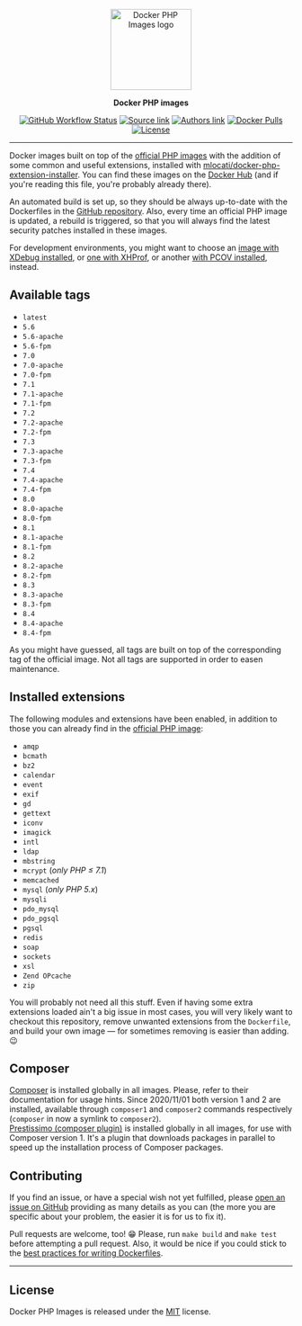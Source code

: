 <p align="center">
    <a href="https://www.chialab.io/p/docker-php">
        <img alt="Docker PHP Images logo" width="144" height="144" src="https://raw.githack.com/chialab/docker-php/master/logo.svg" />
    </a>
</p>

<p align="center">
  <strong>Docker PHP images</strong>
</p>

<p align="center">
    <a href="https://github.com/chialab/docker-php/actions"><img alt="GitHub Workflow Status" src="https://img.shields.io/github/actions/workflow/status/chialab/docker-php/main.yml?branch=main&style=flat-square"></a>
    <a href="https://github.com/chialab/docker-php"><img alt="Source link" src="https://img.shields.io/badge/Source-GitHub-lightgrey.svg?style=flat-square"></a>
    <a href="https://www.chialab.it"><img alt="Authors link" src="https://img.shields.io/badge/Authors-Chialab-lightgrey.svg?style=flat-square"></a>
    <a href="https://hub.docker.com/r/chialab/php/"><img alt="Docker Pulls" src="https://img.shields.io/docker/pulls/chialab/php.svg?style=flat-square"></a>
    <a href="https://github.com/chialab/docker-php/blob/master/LICENSE"><img alt="License" src="https://img.shields.io/github/license/chialab/docker-php.svg?style=flat-square"></a>
</p>

---

Docker images built on top of the [official PHP images](https://hub.docker.com/r/_/php/) with the addition of some common and useful extensions, installed with [mlocati/docker-php-extension-installer](https://github.com/mlocati/docker-php-extension-installer). You can find these images on the [Docker Hub](https://hub.docker.com/r/chialab/php/) (and if you're reading this file, you're probably already there).

An automated build is set up, so they should be always up-to-date with the Dockerfiles in the [GitHub repository](https://github.com/chialab/docker-php). Also, every time an official PHP image is updated, a rebuild is triggered, so that you will always find the latest security patches installed in these images.

For development environments, you might want to choose an [image with XDebug installed](https://hub.docker.com/r/chialab/php-dev/), or [one with XHProf](https://hub.docker.com/r/chialab/php-xhprof/), or another [with PCOV installed](https://hub.docker.com/r/chialab/php-pcov/), instead.

## Available tags
- `latest`
- `5.6`
- `5.6-apache`
- `5.6-fpm`
- `7.0`
- `7.0-apache`
- `7.0-fpm`
- `7.1`
- `7.1-apache`
- `7.1-fpm`
- `7.2`
- `7.2-apache`
- `7.2-fpm`
- `7.3`
- `7.3-apache`
- `7.3-fpm`
- `7.4`
- `7.4-apache`
- `7.4-fpm`
- `8.0`
- `8.0-apache`
- `8.0-fpm`
- `8.1`
- `8.1-apache`
- `8.1-fpm`
- `8.2`
- `8.2-apache`
- `8.2-fpm`
- `8.3`
- `8.3-apache`
- `8.3-fpm`
- `8.4`
- `8.4-apache`
- `8.4-fpm`

As you might have guessed, all tags are built on top of the corresponding tag of the official image. Not all tags are supported in order to easen maintenance.

## Installed extensions
The following modules and extensions have been enabled,
in addition to those you can already find in the [official PHP image](https://hub.docker.com/r/_/php/):

- `amqp`
- `bcmath`
- `bz2`
- `calendar`
- `event`
- `exif`
- `gd`
- `gettext`
- `iconv`
- `imagick`
- `intl`
- `ldap`
- `mbstring`
- `mcrypt` (_only PHP ≤ 7.1_)
- `memcached`
- `mysql` (_only PHP 5.x_)
- `mysqli`
- `pdo_mysql`
- `pdo_pgsql`
- `pgsql`
- `redis`
- `soap`
- `sockets`
- `xsl`
- `Zend OPcache`
- `zip`

You will probably not need all this stuff. Even if having some extra extensions loaded ain't a big issue in most cases, you will very likely want to checkout this repository, remove unwanted extensions from the `Dockerfile`, and build your own image — for sometimes removing is easier than adding. 😉

## Composer
[Composer](https://getcomposer.org) is installed globally in all images. Please, refer to their documentation for usage hints.
Since 2020/11/01 both version 1 and 2 are installed, available through `composer1` and `composer2` commands respectively (`composer` in now a symlink to `composer2`).  
[Prestissimo (composer plugin)](https://github.com/hirak/prestissimo) is installed globally in all images, for use with Composer version 1. It's a plugin that downloads packages in parallel to speed up the installation process of Composer packages.

## Contributing
If you find an issue, or have a special wish not yet fulfilled, please [open an issue on GitHub](https://github.com/chialab/docker-php/issues) providing as many details as you can (the more you are specific about your problem, the easier it is for us to fix it).

Pull requests are welcome, too! 😁 Please, run `make build` and `make test` before attempting a pull request. Also, it would be nice if you could stick to the [best practices for writing Dockerfiles](https://docs.docker.com/articles/dockerfile_best-practices/).

---

## License

Docker PHP Images is released under the [MIT](https://github.com/chialab/docker-php/blob/master/LICENSE) license.

